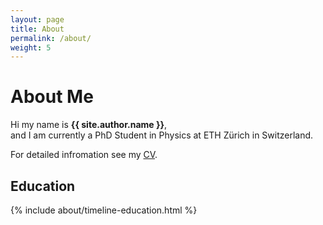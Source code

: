 ```yaml
---
layout: page
title: About
permalink: /about/
weight: 5
---
```


# **About Me**

Hi my name is **{{ site.author.name }}**,<br>
and I am currently a PhD Student in Physics at ETH Zürich in Switzerland.

For detailed infromation see my [CV](/assets/cv/resume_cv.pdf).

<!---<div class="row">
{% include about/skills.html title="Programming Skills" source=site.data.programming-skills %}
{% include about/skills.html title="Other Skills" source=site.data.other-skills %}
</div>-->

## Education

<div class="row">
{% include about/timeline-education.html %}
</div>

<!---
## Experience

<div class="row">
{% include about/timeline-experience.html %}
</div>
-->
